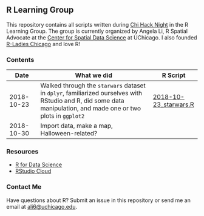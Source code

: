 
R Learning Group
----------------

This repository contains all scripts written during [Chi Hack Night](https://chihacknight.org) in the R Learning Group. The group is currently organized by Angela Li, R Spatial Advocate at the [Center for Spatial Data Science](https://spatial.uchicago.edu) at UChicago. I also founded [R-Ladies Chicago](https://rladieschicago.org) and love R!

### Contents

<table>
<colgroup>
<col width="16%" />
<col width="58%" />
<col width="24%" />
</colgroup>
<thead>
<tr class="header">
<th>Date</th>
<th>What we did</th>
<th>R Script</th>
</tr>
</thead>
<tbody>
<tr class="odd">
<td>2018-10-23</td>
<td>Walked through the <code>starwars</code> dataset in <code>dplyr</code>, familiarized ourselves with RStudio and R, did some data manipulation, and made one or two plots in <code>ggplot2</code></td>
<td><a href="">2018-10-23_starwars.R</a></td>
</tr>
<tr class="even">
<td>2018-10-30</td>
<td>Import data, make a map, Halloween-related?</td>
<td></td>
</tr>
</tbody>
</table>

### Resources

-   [R for Data Science](https://spatial.uchicago.edu)
-   [RStudio Cloud](https://rstudio.cloud)

### Contact Me

Have questions about R? Submit an issue in this repository or send me an email at <ali6@uchicago.edu>.
